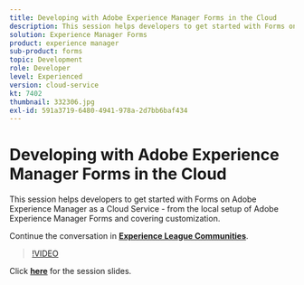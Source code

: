 ```yaml
---
title: Developing with Adobe Experience Manager Forms in the Cloud
description: This session helps developers to get started with Forms on Adobe Experience Manager as a Cloud Service - from the local setup of Adobe Experience Manager Forms and covering customization.
solution: Experience Manager Forms
product: experience manager
sub-product: forms
topic: Development
role: Developer
level: Experienced
version: cloud-service
kt: 7402
thumbnail: 332306.jpg
exl-id: 591a3719-6480-4941-978a-2d7bb6baf434
---
```

# Developing with Adobe Experience Manager Forms in the Cloud

This session helps developers to get started with Forms on Adobe Experience Manager as a Cloud Service - from the local setup of Adobe Experience Manager Forms and covering customization.

Continue the conversation in **[Experience League Communities](http://adobe.ly/36Yd3v6)**.

>[!VIDEO](https://video.tv.adobe.com/v/332306/?quality=12&learn=on&hidetitle=true)

Click **[here](/help/events/assets/developing-aem-forms-cloud.pdf)** for the session slides.
